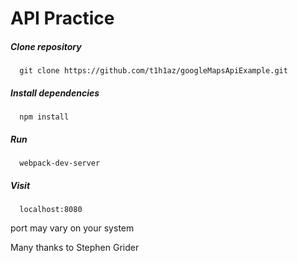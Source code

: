 # API Practice

##### Clone repository


```
  git clone https://github.com/t1h1az/googleMapsApiExample.git 
```


##### Install dependencies

```
  npm install
```

##### Run

```
  webpack-dev-server
```

##### Visit

```
  localhost:8080
```

port may vary on your system


Many thanks to Stephen Grider
